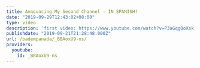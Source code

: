 ```yaml
---
title: Announcing My Second Channel - IN SPANISH!
date: "2019-09-29T12:43:02+08:00"
type: video
description: 'first video: https://www.youtube.com/watch?v=P3aGqgQoXsk channel: https://www.youtube.com/channel/UCfKhYR_5lZQLlTltxQeUE2g'
publishdate: "2019-09-21T21:28:48.000Z"
url: /badempanada/_BBAoxU9-ns/
providers:
  youtube:
    id: _BBAoxU9-ns
---
```

